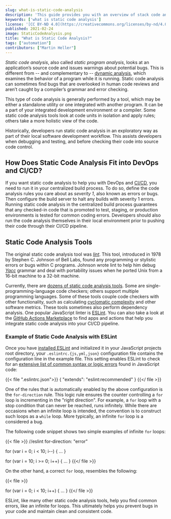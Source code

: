 ```yaml
---
slug: what-is-static-code-analysis
description: 'This guide provides you with an overview of stack code analysis, a method of testing code that helps prevents bugs in your code during your development process.'
keywords: ['what is static code analysis']
license: '[CC BY-ND 4.0](https://creativecommons.org/licenses/by-nd/4.0)'
published: 2021-02-24
image: StaticCodeAnalysis.png
title: "What is Static Code Analysis?"
tags: ["automation"]
contributors: ["Martin Heller"]
---
```


*Static code analysis*, also called *static program analysis*, looks at an application’s source code and issues warnings about potential bugs. This is different from -- and complementary to -- [dynamic analysis](https://en.wikipedia.org/wiki/Dynamic_program_analysis), which examines the behavior of a program while it is running. Static code analysis can sometimes find bugs that are overlooked in human code reviews and aren’t caught by a compiler’s grammar and error checking.

This type of code analysis is generally performed by a tool, which may be either a standalone utility or one integrated with another program. It can be a part of your integrated development environment or a compiler. Some static code analysis tools look at code units in isolation and apply rules; others take a more holistic view of the code.

Historically, developers run static code analysis in an exploratory way as part of their local software development workflow. This assists developers when debugging and testing, and before checking their code into source code control.

## How Does Static Code Analysis Fit into DevOps and CI/CD?

If you want static code analysis to help you with DevOps and [CI/CD](/docs/guides/introduction-ci-cd/), you need to run it in your centralized build process. To do so, define the code analysis rules you care about as *severity 1*, also known as errors or bugs. Then configure the build server to halt any builds with severity 1 errors. Running static code analysis in the centralized build process guarantees that any checked-in code that is promoted to test, staging, or production environments is tested for common coding errors. Developers should also run the code analysis themselves in their local environment prior to pushing their code through their CI/CD pipeline.

## Static Code Analysis Tools

The original static code analysis tool was [*lint*](https://en.wikipedia.org/wiki/Lint_(software)). This tool, introduced in 1978 by Stephen C. Johnson of Bell Labs, found any programming or stylistic errors or bugs within C programs. Johnson wrote lint to help him debug [*Yacc*](https://en.wikipedia.org/wiki/Yacc) grammar and deal with portability issues when he ported Unix from a 16-bit machine to a 32-bit machine.

Currently, there are [dozens of static code analysis tools](https://en.wikipedia.org/wiki/List_of_tools_for_static_code_analysis). Some are single-programming-language code checkers; others support multiple programming languages. Some of these tools couple code checkers with other functionality, such as calculating [cyclomatic complexity](https://en.wikipedia.org/wiki/Cyclomatic_complexity) and other software metrics. These tools sometimes also perform dependency analysis. One popular JavaScript linter is [ESLint](https://eslint.org/). You can also take a look at the [GitHub Actions Marketplace](https://github.com/marketplace/category/code-quality) to find apps and actions that help you integrate static code analysis into your CI/CD pipeline.

### Example of Static Code Analysis with ESLint

Once you have [installed ESLint](https://eslint.org/docs/user-guide/getting-started#installation-and-usage) and initialized it in your JavaScript projects root directory, your `.eslintrc.{js,yml,json}` configuration file contains the configuration line in the example file. This setting enables ESLint to check for an [extensive list of common syntax or logic errors](https://eslint.org/docs/rules/) found in JavaScript code:

{{< file ".eslintrc.json">}}
{
    "extends": "eslint:recommended"
}
{{</ file >}}

One of the rules that is automatically enabled by the above configuration is the `for-direction` rule. This logic rule ensures the counter controlling a `for` loop is incrementing in the "right direction". For example, a `for` loop with a stop condition that can never be reached, runs infinitely. While there are occasions when an infinite loop is intended, the convention is to construct such loops as a `while` loop. More typically, an infinite `for` loop is a considered a bug.

The following code snippet shows two simple examples of infinite `for` loops:

{{< file >}}
//eslint for-direction: "error"

for (var i = 0; i < 10; i--) {
...
}

for (var i = 10; i >= 0; i++) {
...
}
{{</ file >}}

On the other hand, a correct `for` loop, resembles the following:

{{< file >}}

for (var i = 0; i < 10; i++) {
...
}
{{</ file >}}

ESLint, like many other static code analysis tools, help you find common errors, like an infinite for loops. This ultimately helps you prevent bugs in your code and maintain clean and consistent code.
